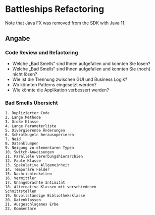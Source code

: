 # Battleships Refactoring

Note that Java FX was removed from the SDK with Java 11.

## Angabe
### Code Review und Refactoring
* Welche „Bad Smells“ sind Ihnen aufgefallen und konnten Sie lösen?
* Welche „Bad Smells“ sind Ihnen aufgefallen und konnten Sie (noch) nicht lösen?
* Wie ist die Trennung zwischen GUI und Business Logik?
* Wo könnten Patterns eingesetzt werden?
* Wie könnte die Applikation verbessert werden?

### Bad Smells Übersicht
    1. Duplizierter Code
    2. Lange Methode
    3. Große Klasse
    4. Lange Parameterliste
    5. Divergierende Änderungen
    6. Schrotkugeln herausoperieren
    7. Neid
    8. Datenklumpen
    9. Neigung zu elementaren Typen
    10. Switch-Anweisungen
    11. Parallele Vererbungshierarchien
    12. Faule Klasse
    13. Spekulative Allgemeinheit
    14. Temporäre Felder
    15. Nachrichtenketten
    16. Vermittler
    17. Unangebrachte Intimität
    18. Alternative Klassen mit verschiedenen
    Schnittstellen
    19. Unvollständige Bibliotheksklasse
    20. Datenklassen
    21. Ausgeschlagenes Erbe
    22. Kommentare